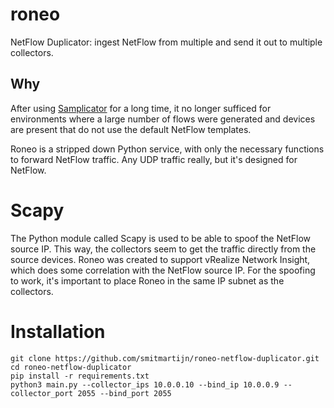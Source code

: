# roneo
NetFlow Duplicator: ingest NetFlow from multiple and send it out to multiple collectors.

## Why
After using [Samplicator](https://github.com/sleinen/samplicator) for a long time, it no longer sufficed for environments where a large number of flows were generated and devices are present that do not use the default NetFlow templates.

Roneo is a stripped down Python service, with only the necessary functions to forward NetFlow traffic. Any UDP traffic really, but it's designed for NetFlow.

# Scapy
The Python module called Scapy is used to be able to spoof the NetFlow source IP. This way, the collectors seem to get the traffic directly from the source devices. Roneo was created to support vRealize Network Insight, which does some correlation with the NetFlow source IP. For the spoofing to work, it's important to place Roneo in the same IP subnet as the collectors.

# Installation

```
git clone https://github.com/smitmartijn/roneo-netflow-duplicator.git
cd roneo-netflow-duplicator
pip install -r requirements.txt
python3 main.py --collector_ips 10.0.0.10 --bind_ip 10.0.0.9 --collector_port 2055 --bind_port 2055
```
